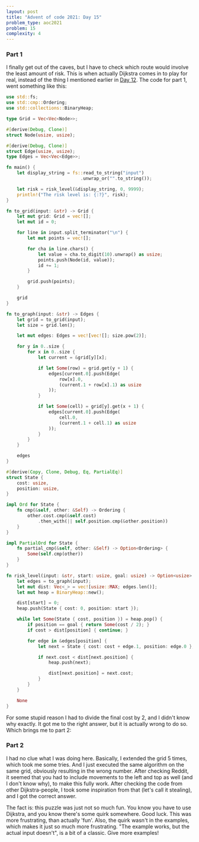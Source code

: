 ```yaml
---
layout: post
title: "Advent of code 2021: Day 15"
problem_type: aoc2021
problem: 15
complexity: 4
---
```


### Part 1
I finally get out of the caves, but I have to check which route would involve the least amount of risk. This is when actually Dijkstra comes in to play for real, instead of the thing I mentioned earlier in [Day 12](/2021/12/12/advent-of-code-2021-12.html). The code for part 1, went something like this:

```rust
use std::fs;
use std::cmp::Ordering;
use std::collections::BinaryHeap;

type Grid = Vec<Vec<Node>>;

#[derive(Debug, Clone)]
struct Node(usize, usize);

#[derive(Debug, Clone)]
struct Edge(usize, usize);
type Edges = Vec<Vec<Edge>>;

fn main() {
    let display_string = fs::read_to_string("input")
                            .unwrap_or("".to_string());

    let risk = risk_level(&display_string, 0, 9999);
    println!("The risk level is: {:?}", risk);
}

fn to_grid(input: &str) -> Grid {
    let mut grid: Grid = vec![];
    let mut id = 0;

    for line in input.split_terminator("\n") {
        let mut points = vec![];

        for cha in line.chars() {
            let value = cha.to_digit(10).unwrap() as usize;
            points.push(Node(id, value));
            id += 1;
        }

        grid.push(points);
    }

    grid
}

fn to_graph(input: &str) -> Edges {
    let grid = to_grid(input);
    let size = grid.len();

    let mut edges: Edges = vec![vec![]; size.pow(2)];

    for y in 0..size {
        for x in 0..size {
            let current = &grid[y][x];

            if let Some(row) = grid.get(y + 1) {
                edges[current.0].push(Edge(
                    row[x].0,
                    (current.1 + row[x].1) as usize
                ));
            }

            if let Some(cell) = grid[y].get(x + 1) {
                edges[current.0].push(Edge(
                    cell.0,
                    (current.1 + cell.1) as usize
                ));
            }
        }
    }

    edges
}

#[derive(Copy, Clone, Debug, Eq, PartialEq)]
struct State {
    cost: usize,
    position: usize,
}

impl Ord for State {
    fn cmp(&self, other: &Self) -> Ordering {
        other.cost.cmp(&self.cost)
            .then_with(|| self.position.cmp(&other.position))
    }
}

impl PartialOrd for State {
    fn partial_cmp(&self, other: &Self) -> Option<Ordering> {
        Some(self.cmp(other))
    }
}

fn risk_level(input: &str, start: usize, goal: usize) -> Option<usize> {
    let edges = to_graph(input);
    let mut dist: Vec<_> = vec![usize::MAX; edges.len()];
    let mut heap = BinaryHeap::new();

    dist[start] = 0;
    heap.push(State { cost: 0, position: start });

    while let Some(State { cost, position }) = heap.pop() {
        if position == goal { return Some(cost / 2); }
        if cost > dist[position] { continue; }

        for edge in &edges[position] {
            let next = State { cost: cost + edge.1, position: edge.0 };

            if next.cost < dist[next.position] {
                heap.push(next);

                dist[next.position] = next.cost;
            }
        }
    }

    None
}
```

For some stupid reason I had to divide the final cost by 2, and I didn't know why exactly. It got me to the right answer, but it is actually wrong to do so. Which brings me to part 2:

### Part 2
I had no clue what I was doing here. Basically, I extended the grid 5 times, which took me some tries. And I just executed the same algorithm on the same grid, obviously resulting in the wrong number. After checking Reddit, it seemed that you had to include movements to the left and top as well (and I don't know why), to make this fully work. After checking the code from other Dijkstra-people, I took some inspiration from that (let's call it stealing), and I got the correct answer.

The fact is: this puzzle was just not so much fun. You know you have to use Dijkstra, and you know there's some quirk somewhere. Good luck. This was more frustrating, than actually 'fun'. Also, the quirk wasn't in the examples, which makes it just so much more frustrating. "The example works, but the actual input doesn't", is a bit of a classic. Give more examples!
